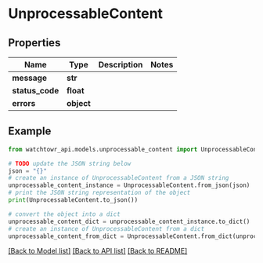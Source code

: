 # UnprocessableContent


## Properties

Name | Type | Description | Notes
------------ | ------------- | ------------- | -------------
**message** | **str** |  | 
**status_code** | **float** |  | 
**errors** | **object** |  | 

## Example

```python
from watchtowr_api.models.unprocessable_content import UnprocessableContent

# TODO update the JSON string below
json = "{}"
# create an instance of UnprocessableContent from a JSON string
unprocessable_content_instance = UnprocessableContent.from_json(json)
# print the JSON string representation of the object
print(UnprocessableContent.to_json())

# convert the object into a dict
unprocessable_content_dict = unprocessable_content_instance.to_dict()
# create an instance of UnprocessableContent from a dict
unprocessable_content_from_dict = UnprocessableContent.from_dict(unprocessable_content_dict)
```
[[Back to Model list]](../README.md#documentation-for-models) [[Back to API list]](../README.md#documentation-for-api-endpoints) [[Back to README]](../README.md)


